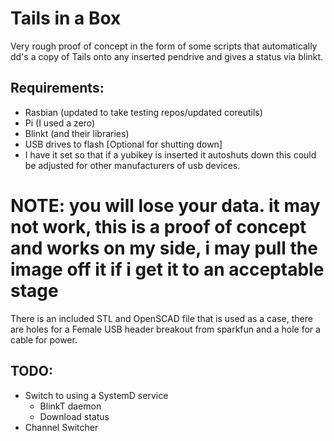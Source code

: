 # Tails in a Box

Very rough proof of concept in the form of some scripts that automatically dd's a copy of Tails onto any inserted pendrive and gives a status via blinkt.

## Requirements:
+ Rasbian (updated to take testing repos/updated coreutils)
+ Pi (I used a zero)
+ Blinkt (and their libraries)
+ USB drives to flash
[Optional for shutting down]
+ I have it set so that if a yubikey is inserted it autoshuts down this could be adjusted for other manufacturers of usb devices.

# NOTE: you will lose your data. it may not work, this is a proof of concept and works on my side, i may pull the image off it if i get it to an acceptable stage

There is an included STL and OpenSCAD file that is used as a case, there are holes for a Female USB header breakout from sparkfun and a hole for a cable for power.

## TODO:
+ Switch to using a SystemD service
    + BlinkT daemon
    + Download status 
+ Channel Switcher

